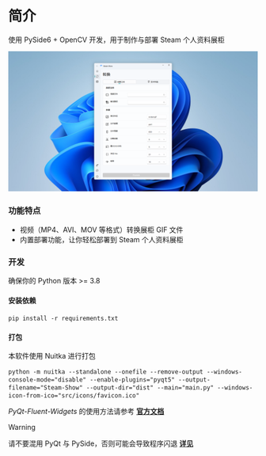 # 简介

使用 PySide6 + OpenCV 开发，用于制作与部署 Steam 个人资料展柜

<img src="screenshot.png" alt="软件截图">

### 功能特点

-   视频（MP4、AVI、MOV 等格式）转换展柜 GIF 文件
-   内置部署功能，让你轻松部署到 Steam 个人资料展柜

### 开发

确保你的 Python 版本 >= 3.8

#### 安装依赖

```
pip install -r requirements.txt
```

#### 打包

本软件使用 Nuitka 进行打包

```
python -m nuitka --standalone --onefile --remove-output --windows-console-mode="disable" --enable-plugins="pyqt5" --output-filename="Steam-Show" --output-dir="dist" --main="main.py" --windows-icon-from-ico="src/icons/favicon.ico"
```

_PyQt-Fluent-Widgets_ 的使用方法请参考 **[官方文档](https://qfluentwidgets.com/zh/pages/about)**

> [!WARNING]
> 请不要混用 PyQt 与 PySide，否则可能会导致程序闪退 **[详见](https://qfluentwidgets.com/zh/pages/install)**